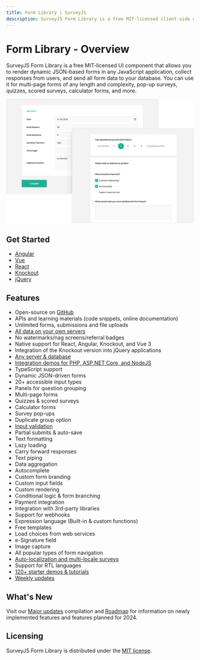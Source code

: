 ```yaml
---
title: Form Library | SurveyJS
description: SurveyJS Form Library is a free MIT-licensed client-side component that allows you to render dynamic JSON-based forms in any JS application and store all data in your database. It features over 20 accessible input fields, input validation, partial submits and auto-save, localization, and has native supports Angular, React, Vue 3, and Knockout.
---
```

# Form Library - Overview

SurveyJS Form Library is a free MIT-licensed UI component that allows you to render dynamic JSON-based forms in any JavaScript application, collect responses from users, and send all form data to your database. You can use it for multi-page forms of any length and complexity, pop-up surveys, quizzes, scored surveys, calculator forms, and more.

![SurveyJS Form Library](images/overview.png)

## Get Started

- [Angular](https://surveyjs.io/Documentation/Library?id=get-started-angular)
- [Vue](https://surveyjs.io/Documentation/Library?id=get-started-vue)
- [React](https://surveyjs.io/Documentation/Library?id=get-started-react)
- [Knockout](https://surveyjs.io/Documentation/Library?id=get-started-knockout)
- [jQuery](https://surveyjs.io/Documentation/Library?id=get-started-jquery)

## Features

- Open-source on [GitHub](https://github.com/surveyjs/survey-library)
- APIs and learning materials (code snippets, online documentation)
- Unlimited forms, submissions and file uploads
- [All data on your own servers](https://surveyjs.io/form-library/documentation/how-to-store-survey-results)
- No watermarks/nag screens/referral badges
- Native support for React, Angular, Knockout, and Vue 3
- Integration of the Knockout version into jQuery applications
- [Any server & database](https://surveyjs.io/documentation/backend-integration)
- [Integration demos for PHP, ASP.NET Core, and NodeJS](https://surveyjs.io/backend-integration/examples)
- TypeScript support
- Dynamic JSON-driven forms
- 20+ accessible input types
- Panels for question grouping
- Multi-page forms
- Quizzes & scored surveys
- Calculator forms
- Survey pop-ups
- Duplicate group option
- [Input validation](https://surveyjs.io/form-library/documentation/data-validation)
- Partial submits & auto-save
- Text formatting
- Lazy loading
- Carry forward responses
- Text piping
- Data aggregation
- Autocomplete
- Custom form branding
- Custom input fields
- Custom rendering
- Conditional logic & form branching
- Payment integration
- Integration with 3rd-party libraries
- Support for webhooks
- Expression language (Built-in & custom functions)
- Free templates
- Load choices from web services
- e-Signature field
- Image capture
- All popular types of form navigation
- [Auto-localization and multi-locale surveys](https://surveyjs.io/form-library/documentation/survey-localization)
- Support for RTL languages
- [120+ starter demos & tutorials](https://surveyjs.io/form-library/examples/overview)
- [Weekly updates](https://surveyjs.io/stay-updated/release-notes)

## What's New

Visit our [Major updates](https://surveyjs.io/stay-updated/major-updates/2023) compilation and [Roadmap](https://surveyjs.io/stay-updated/roadmap) for information on newly implemented features and features planned for 2024.

## Licensing

SurveyJS Form Library is distributed under the [MIT license](https://github.com/surveyjs/survey-library/blob/master/LICENSE).

